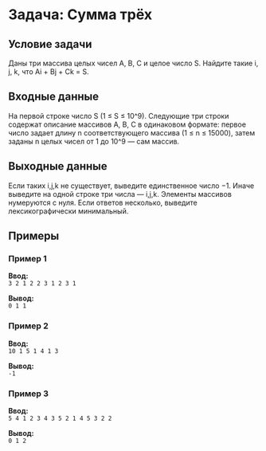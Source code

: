# Задача: Сумма трёх

## Условие задачи
Даны три массива целых чисел A, B, C и целое число S. Найдите такие i, j, k, что Ai + Bj + Ck = S.

## Входные данные
На первой строке число S (1 ≤ S ≤ 10^9). Следующие три строки содержат описание массивов A, B, C в одинаковом формате: первое число задает длину n соответствующего массива (1 ≤ n ≤ 15000), затем заданы n целых чисел от 1 до 10^9 — сам массив.

## Выходные данные
Если таких i,j,k не существует, выведите единственное число −1. Иначе выведите на одной строке три числа — i,j,k. Элементы массивов нумеруются с нуля. Если ответов несколько, выведите лексикографически минимальный.

## Примеры
### Пример 1
**Ввод:**  
`3
2 1 2
2 3 1
2 3 1`  

**Вывод:**  
`0 1 1`  

### Пример 2
**Ввод:**  
`10
1 5
1 4
1 3`  

**Вывод:**  
`-1`

### Пример 3
**Ввод:**  
`5
4 1 2 3 4
3 5 2 1
4 5 3 2 2`  

**Вывод:**  
`0 1 2`
